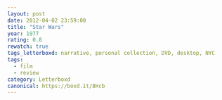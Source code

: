```yaml
---
layout: post 
date: 2012-04-02 23:59:00
title: "Star Wars"
year: 1977
rating: 0.8
rewatch: true
tags_letterboxd: narrative, personal collection, DVD, desktop, NYC
tags:
  - film
  - review
category: Letterboxd
canonical: https://boxd.it/8Hcb
---
```

